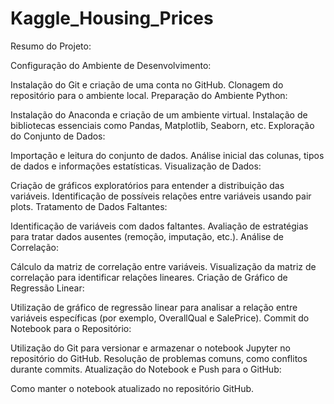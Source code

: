 # Kaggle_Housing_Prices
Resumo do Projeto:

Configuração do Ambiente de Desenvolvimento:

Instalação do Git e criação de uma conta no GitHub.
Clonagem do repositório para o ambiente local.
Preparação do Ambiente Python:

Instalação do Anaconda e criação de um ambiente virtual.
Instalação de bibliotecas essenciais como Pandas, Matplotlib, Seaborn, etc.
Exploração do Conjunto de Dados:

Importação e leitura do conjunto de dados.
Análise inicial das colunas, tipos de dados e informações estatísticas.
Visualização de Dados:

Criação de gráficos exploratórios para entender a distribuição das variáveis.
Identificação de possíveis relações entre variáveis usando pair plots.
Tratamento de Dados Faltantes:

Identificação de variáveis com dados faltantes.
Avaliação de estratégias para tratar dados ausentes (remoção, imputação, etc.).
Análise de Correlação:

Cálculo da matriz de correlação entre variáveis.
Visualização da matriz de correlação para identificar relações lineares.
Criação de Gráfico de Regressão Linear:

Utilização de gráfico de regressão linear para analisar a relação entre variáveis específicas (por exemplo, OverallQual e SalePrice).
Commit do Notebook para o Repositório:

Utilização do Git para versionar e armazenar o notebook Jupyter no repositório do GitHub.
Resolução de problemas comuns, como conflitos durante commits.
Atualização do Notebook e Push para o GitHub:

Como manter o notebook atualizado no repositório GitHub.
